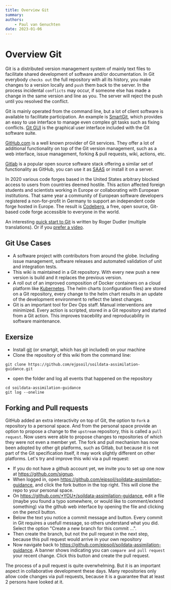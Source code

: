 ```yaml
---
title: Overview Git
summary: 
authors:
    - Paul van Genuchten
date: 2023-01-06
---
```


# Overview Git

Git is a distributed version management system of mainly text files to facilitate shared development of software and/or documentation. In Git everybody `checks out` the full repository with all its history, you make changes to a version locally and `push` them back to the server. In the process incidental `conflicts` may occur, if someone else has made a change in the same version and line as you. The server will reject the push until you resolved the conflict.

Git is mainly operated from the command line, but a lot of client software is available to facilitate participation. An example is [SmartGit](https://www.syntevo.com/smartgit/), which provides an easy to use interface to manage even complex git tasks such as fixing conflicts. [Git GUI](https://github.com/prati0100/git-gui/) is the graphical user interface included with the Git software suite.

[GitHub.com](https://github.com) is a well known provider of Git services. They offer a lot of additional functionality on top of the Git version management, such as a web interface, issue management, forking & pull requests, wiki, actions, etc.

[Gitlab](https://about.gitlab.com/) is a popular open source software stack offering a similar set of functionality as GitHub, you can use it as [SAAS](https://en.wikipedia.org/wiki/Software_as_a_service) or install it on a server.

In 2020 various code forges based in the United States arbitrary blocked access
to users from countries deemed hostile. This action affected foreign students
and scientists working in Europe or collaborating with European institutions.
That same year a community of European software developers registered a
non-for-profit in Germany to support an independent code forge hosted in Europe.
The result is [Codeberg](https://codeberg.org/), a free, open source, Git-based
code forge accessible to everyone in the world.

An interesting [quick start to Git](https://rogerdudler.github.io/git-guide/) is written by Roger Dudler (multiple translations). Or if you [prefer a video](https://git-scm.com/video/what-is-git).

## Git Use Cases

- A software project with contributors from around the globe. Including issue management, software releases and automated validation of unit and integration tests.
- This wiki is maintained in a Git repository. With every new push a new version is build and it replaces the previous version.
- A roll out of an improved composition of Docker containers on a cloud platform like [Kubernetes](https://kubernetes.io/). The helm charts (configuration files) are stored on a Git repository, every change to the helm chart results in an update of the development environment to reflect the latest changes.
- Git is an important tool for Dev Ops staff. Manual interventions are minimized. Every action is scripted, stored in a Git repository and started from a Git action. This improves tracebility and reproducability in software maintenance.

## Exersize

- Install [git](https://git-scm.com/download/) (or smartgit, which has git included) on your machine 
- Clone the repository of this wiki from the command line:

```
git clone https://github.com/ejpsoil/soildata-assimilation-guidance.git
```

- open the folder and log all events that happened on the repository 

```
cd soildata-assimilation-guidance
git log --oneline
```

## Forking and Pull requests 

GitHub added an extra interactivity on top of Git, the option to `Fork` a repository to a personal space. And from the personal space provide an option to propose a change to the `upstream` repository, this is called a `pull request`. Now users were able to propose changes to repositories of which they were not even a member yet. The fork and pull mechanism has now been adopted by other git platforms, such as Gitlab, but because it is not part of the Git specification itself, it may work slightly different on other platforms. Let's try and improve this wiki via a pull request:

- If you do not have a github account yet, we invite you to set up one now at https://github.com/signup.
- When logged in, open https://github.com/ejpsoil/soildata-assimilation-guidance, and click the fork button in the top right. This will clone the repo to your personal space.
- On https://github.com/*YOU*/soildata-assimilation-guidance, edit a file (maybe you found a typo somewhere, or would like to comment/extend something) via the github web interface by opening the file and clicking on the pencil button.
- Below the text you notice a commit message and button. Every commit in Git requires a usefull message, so others understand what you did. Select the option "Create a new branch for this commit ...".
- Then create the branch, but not the pull request in the next step, because this pull request would arrive in your own repository
- Now navigate back to https://github.com/ejpsoil/soildata-assimilation-guidance. A banner shows indicating you can `compare and pull request` your recent change. Click this button and create the pull request.

The process of a pull request is quite overwhelming. But it is an important aspect in collaborative development these days. Many repositories only allow code changes via pull requests, because it is a guarantee that at least 2 persons have looked at it.
